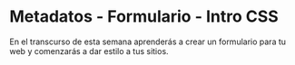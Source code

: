 # Metadatos - Formulario - Intro CSS

En el transcurso de esta semana aprenderás a crear un formulario para tu web y comenzarás a dar estilo a tus sitios.
